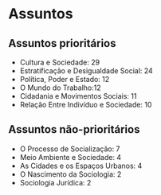 # Assuntos
## Assuntos prioritários
- Cultura e Sociedade: 29
- Estratificação e Desigualdade Social: 24
- Política, Poder e Estado: 12
- O Mundo do Trabalho:12
- Cidadania e Movimentos Sociais: 11
- Relação Entre Indivíduo e Sociedade: 10

## Assuntos não-prioritários
- O Processo de Socialização: 7
- Meio Ambiente e Sociedade: 4
- As Cidades e os Espaços Urbanos: 4
- O Nascimento da Sociologia: 2
- Sociologia Jurídica: 2